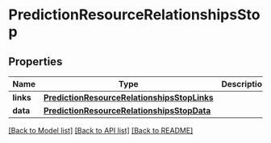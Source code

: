 # PredictionResourceRelationshipsStop

## Properties
Name | Type | Description | Notes
------------ | ------------- | ------------- | -------------
**links** | [**PredictionResourceRelationshipsStopLinks**](PredictionResourceRelationshipsStopLinks.md) |  | [optional] 
**data** | [**PredictionResourceRelationshipsStopData**](PredictionResourceRelationshipsStopData.md) |  | [optional] 

[[Back to Model list]](../README.md#documentation-for-models) [[Back to API list]](../README.md#documentation-for-api-endpoints) [[Back to README]](../README.md)


